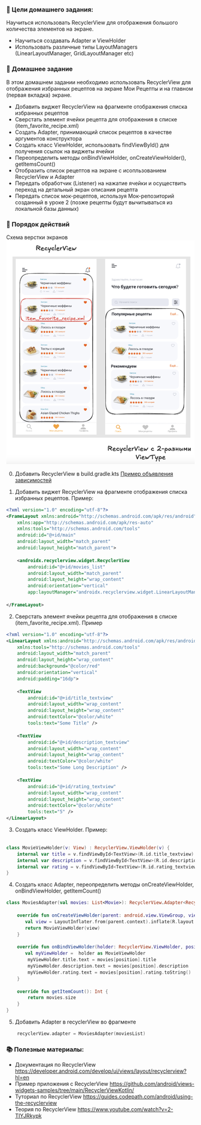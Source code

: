 ### 🎯 Цели домашнего задания:

Научиться использовать RecyclerView для отображения большого количества элементов на экране. 

- Научиться создавать Adapter и ViewHolder
- Использовать различные типы LayoutManagers (LinearLayoutManager, GridLayoutManager etc)

### 📝  Домашнее задание

В этом домашнем задании необходимо использовать RecyclerView для отображения избранных рецептов на экране Мои Рецепты и на главном (первая вкладка) экране.

- Добавить виджет RecyclerView на фрагменте отображения списка избранных рецептов
- Сверстать элемент ячейки рецепта для отображения в списке (item_favorite_recipe.xml)
- Создать Adapter, принимающий список рецептов в качестве аргументов конструктора
- Создать класс ViewHolder, использовать findViewById() для получения ссылок на виджеты ячейки
- Переопределить методы onBindViewHolder, onCreateViewHolder(), getItemsCount()
- Отобразить список рецептов на экране с исопльзованием RecyclerView и Adapter
- Передать обработчик (Listener) на нажатие ячейки и осуществить переход на детальный экран описания рецепта
- Передать список мок-рецептов, используя Мок-репозиторий созданный в уроке 2 (позже рецепты будут вычитываться из локальной базы данных)

### 📝  Порядок действий

Схема верстки экранов
![Схема](images/home_task_recycler_view.png)

0) Добавить RecyclerView в build.gradle.kts [Пример объявления зависимостей](https://developer.android.com/jetpack/androidx/releases/recyclerview?hl=ru#declaring_dependencies)

1) Добавить виджет RecyclerView на фрагменте отображения списка избранных рецептов. Пример:

```xml
<?xml version="1.0" encoding="utf-8"?>
<FrameLayout xmlns:android="http://schemas.android.com/apk/res/android"
    xmlns:app="http://schemas.android.com/apk/res-auto"
    xmlns:tools="http://schemas.android.com/tools"
    android:id="@+id/main"
    android:layout_width="match_parent"
    android:layout_height="match_parent">

    <androidx.recyclerview.widget.RecyclerView
        android:id="@+id/movies_list"
        android:layout_width="match_parent"
        android:layout_height="wrap_content"
        android:orientation="vertical"
        app:layoutManager="androidx.recyclerview.widget.LinearLayoutManager" />

</FrameLayout>
```

2) Сверстать элемент ячейки рецепта для отображения в списке (item_favorite_recipe.xml). Пример

```xml
<?xml version="1.0" encoding="utf-8"?>
<LinearLayout xmlns:android="http://schemas.android.com/apk/res/android"
    xmlns:tools="http://schemas.android.com/tools"
    android:layout_width="match_parent"
    android:layout_height="wrap_content"
    android:background="@color/red"
    android:orientation="vertical"
    android:padding="16dp">

    <TextView
        android:id="@+id/title_textview"
        android:layout_width="wrap_content"
        android:layout_height="wrap_content"
        android:textColor="@color/white"
        tools:text="Some Title" />

    <TextView
        android:id="@+id/description_textview"
        android:layout_width="wrap_content"
        android:layout_height="wrap_content"
        android:textColor="@color/white"
        tools:text="Some Long Description" />

    <TextView
        android:id="@+id/rating_textview"
        android:layout_width="wrap_content"
        android:layout_height="wrap_content"
        android:textColor="@color/white"
        tools:text="5" />
</LinearLayout>
```
3) Создать класс ViewHolder. Пример:

```kotlin

class MovieViewHolder(v: View) : RecyclerView.ViewHolder(v) {
    internal var title = v.findViewById<TextView>(R.id.title_textview)
    internal var description = v.findViewById<TextView>(R.id.description_textview)
    internal var rating = v.findViewById<TextView>(R.id.rating_textview)
}
```
4) Создать класс Adapter,  переопределить методы onCreateViewHolder, onBindViewHolder, getItemCount()

```kotlin
class MoviesAdapter(val movies: List<Movie>): RecyclerView.Adapter<RecyclerView.ViewHolder>() {

    override fun onCreateViewHolder(parent: android.view.ViewGroup, viewType: Int): RecyclerView.ViewHolder {
       val view = LayoutInflater.from(parent.context).inflate(R.layout.item_movie, parent, false)
       return MovieViewHolder(view)
    }

    override fun onBindViewHolder(holder: RecyclerView.ViewHolder, position: Int) {
       val myViewHolder =  holder as MovieViewHolder
        myViewHolder.title.text = movies[position].title
        myViewHolder.description.text = movies[position].description
        myViewHolder.rating.text = movies[position].rating.toString()
    }

    override fun getItemCount(): Int {
        return movies.size
    }
}
```
5) Добавить Adapter в recyclerView во фрагменте

```kotlin
    recyclerView.adapter = MoviesAdapter(moviesList)
```


### 📚 Полезные материалы:

- Документация по RecyclerView https://developer.android.com/develop/ui/views/layout/recyclerview?hl=en
- Пример приложения с RecyclerView https://github.com/android/views-widgets-samples/tree/main/RecyclerViewKotlin/
- Туториал по RecyclerView https://guides.codepath.com/android/using-the-recyclerview
- Теория по RecyclerView https://www.youtube.com/watch?v=2-TIYJRkypk 
